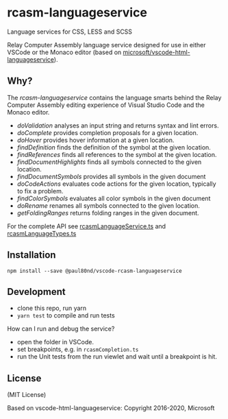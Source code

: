 # rcasm-languageservice
Language services for CSS, LESS and SCSS

Relay Computer Assembly language service designed for use in either VSCode or the Monaco editor
(based on [microsoft/vscode-html-languageservice](https://github.com/microsoft/vscode-html-languageservice)).

Why?
----

The _rcasm-languageservice_ contains the language smarts behind the Relay Computer Assembly editing experience of Visual Studio Code and the Monaco editor.

 - *doValidation* analyses an input string and returns syntax and lint errors.
 - *doComplete* provides completion proposals for a given location.
 - *doHover* provides hover information at a given location.
 - *findDefinition* finds the definition of the symbol at the given location.
 - *findReferences* finds all references to the symbol at the given location.
 - *findDocumentHighlights* finds all symbols connected to the given location.
 - *findDocumentSymbols* provides all symbols in the given document
 - *doCodeActions* evaluates code actions for the given location, typically to fix a problem.
 - *findColorSymbols* evaluates all color symbols in the given document
 - *doRename* renames all symbols connected to the given location.
  - *getFoldingRanges* returns folding ranges in the given document.

 For the complete API see [rcasmLanguageService.ts](./src/rcasmLanguageService.ts) and [rcasmLanguageTypes.ts](./src/rcasmLanguageTypes.ts) 

Installation
------------

    npm install --save @paul80nd/vscode-rcasm-languageservice

Development
-----------

- clone this repo, run yarn
- `yarn test` to compile and run tests

How can I run and debug the service?

- open the folder in VSCode.
- set breakpoints, e.g. in `rcasmCompletion.ts`
- run the Unit tests from the run viewlet and wait until a breakpoint is hit.

License
-------

(MIT License)

Based on vscode-html-languageservice:
Copyright 2016-2020, Microsoft
